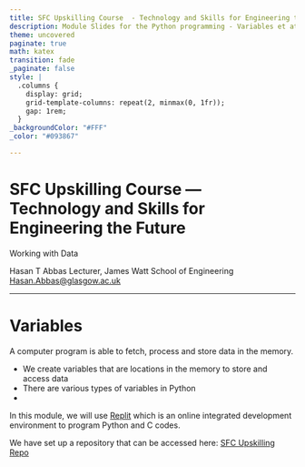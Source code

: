 ```yaml
---
title: SFC Upskilling Course  - Technology and Skills for Engineering the Future
description: Module Slides for the Python programming - Variables et at.
theme: uncovered
paginate: true
math: katex
transition: fade
_paginate: false
style: |
  .columns {
    display: grid;
    grid-template-columns: repeat(2, minmax(0, 1fr));
    gap: 1rem;
  }
_backgroundColor: "#FFF"
_color: "#093867"

---
```


<!-- _header: ![h:5em](assets/UoG_keyline.svg) -->

# SFC Upskilling Course — Technology and Skills for Engineering the Future

Working with Data

Hasan T Abbas
Lecturer, James Watt School of Engineering
[Hasan.Abbas@glasgow.ac.uk](mailto:Hasan.Abbas@glasgow.ac.uk)

<!-- transition: fade -->
<!-- <style scoped>a { color: #eee; }</style> -->

<!-- This is presenter's note. You can write down notes through HTML comments. -->

---

# Variables

A computer program is able to fetch, process and store data in the memory.

- We create variables that are locations in the memory to store and access data
- There are various types of variables in Python
- 


In this module, we will use [Replit](https://replit.com) which is an online integrated development environment to program Python and C codes.
 
We have set up a repository that can be accessed here:
[SFC Upskilling Repo](https://replit.com/join/ajpjdluhtl-hasantahir2)

